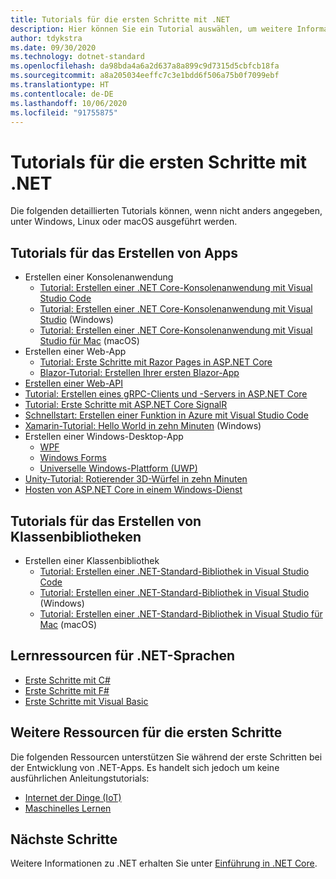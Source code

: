 ```yaml
---
title: Tutorials für die ersten Schritte mit .NET
description: Hier können Sie ein Tutorial auswählen, um weitere Informationen zur Entwicklung von .NET-Apps oder zu einer der .NET-Programmiersprachen zu erhalten.
author: tdykstra
ms.date: 09/30/2020
ms.technology: dotnet-standard
ms.openlocfilehash: da98bda4a6a2d637a8a899c9d7315d5cbfcb18fa
ms.sourcegitcommit: a8a205034eeffc7c3e1bdd6f506a75b0f7099ebf
ms.translationtype: HT
ms.contentlocale: de-DE
ms.lasthandoff: 10/06/2020
ms.locfileid: "91755875"
---
```

# <a name="tutorials-for-getting-started-with-net"></a>Tutorials für die ersten Schritte mit .NET

Die folgenden detaillierten Tutorials können, wenn nicht anders angegeben, unter Windows, Linux oder macOS ausgeführt werden.

## <a name="tutorials-for-creating-apps"></a>Tutorials für das Erstellen von Apps

* Erstellen einer Konsolenanwendung
  * [Tutorial: Erstellen einer .NET Core-Konsolenanwendung mit Visual Studio Code](../core/tutorials/with-visual-studio-code.md)
  * [Tutorial: Erstellen einer .NET Core-Konsolenanwendung mit Visual Studio](../core/tutorials/with-visual-studio.md) (Windows)
  * [Tutorial: Erstellen einer .NET Core-Konsolenanwendung mit Visual Studio für Mac](../core/tutorials/with-visual-studio-mac.md) (macOS)
* Erstellen einer Web-App
  * [Tutorial: Erste Schritte mit Razor Pages in ASP.NET Core](/aspnet/core/tutorials/razor-pages/razor-pages-start)
  * [Blazor-Tutorial: Erstellen Ihrer ersten Blazor-App](https://dotnet.microsoft.com/learn/aspnet/blazor-tutorial/intro)
* [Erstellen einer Web-API](/aspnet/core/tutorials/first-web-api)
* [Tutorial: Erstellen eines gRPC-Clients und -Servers in ASP.NET Core](/aspnet/core/tutorials/grpc/grpc-start)
* [Tutorial: Erste Schritte mit ASP.NET Core SignalR](/aspnet/core/tutorials/signalr)
* [Schnellstart: Erstellen einer Funktion in Azure mit Visual Studio Code](/azure/azure-functions/functions-create-first-function-vs-code?pivots=programming-language-csharp)
* [Xamarin-Tutorial: Hello World in zehn Minuten](https://dotnet.microsoft.com/learn/xamarin/hello-world-tutorial/intro) (Windows)
* Erstellen einer Windows-Desktop-App
  * [WPF](/visualstudio/get-started/csharp/tutorial-wpf)
  * [Windows Forms](/visualstudio/ide/create-csharp-winform-visual-studio)
  * [Universelle Windows-Plattform (UWP)](/visualstudio/get-started/csharp/tutorial-uwp)
* [Unity-Tutorial: Rotierender 3D-Würfel in zehn Minuten](https://dotnet.microsoft.com/learn/games/unity-tutorial/intro)
* [Hosten von ASP.NET Core in einem Windows-Dienst](/aspnet/core/host-and-deploy/windows-service)

## <a name="tutorials-for-creating-class-libraries"></a>Tutorials für das Erstellen von Klassenbibliotheken

* Erstellen einer Klassenbibliothek
  * [Tutorial: Erstellen einer .NET-Standard-Bibliothek in Visual Studio Code](../core/tutorials/library-with-visual-studio-code.md)
  * [Tutorial: Erstellen einer .NET-Standard-Bibliothek in Visual Studio](../core/tutorials/library-with-visual-studio.md) (Windows)
  * [Tutorial: Erstellen einer .NET-Standard-Bibliothek in Visual Studio für Mac](../core/tutorials/library-with-visual-studio-mac.md) (macOS)

## <a name="resources-for-learning-net-languages"></a>Lernressourcen für .NET-Sprachen

* [Erste Schritte mit C#](../csharp/getting-started/index.md)
* [Erste Schritte mit F#](../fsharp/get-started/index.md)
* [Erste Schritte mit Visual Basic](../visual-basic/getting-started/index.md)

## <a name="other-get-started-resources"></a>Weitere Ressourcen für die ersten Schritte

Die folgenden Ressourcen unterstützen Sie während der erste Schritten bei der Entwicklung von .NET-Apps. Es handelt sich jedoch um keine ausführlichen Anleitungstutorials:

* [Internet der Dinge (IoT)](https://dotnet.microsoft.com/apps/iot)
* [Maschinelles Lernen](../machine-learning/index.yml)

## <a name="next-steps"></a>Nächste Schritte

Weitere Informationen zu .NET erhalten Sie unter [Einführung in .NET Core](../core/introduction.md).

